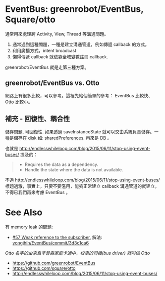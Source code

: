 # EventBus: greenrobot/EventBus, Square/otto

通常用來處理跨 Activity, View, Thread 等溝通問題。

1. 通常遇到這種問題，一種是建立溝通管道，例如傳遞 callback 的方式。
2. 利用廣播方式，intent broadcast
3. 懶得傳遞 callback 就依靠全域變數註冊 callback.

greenrobot/EventBus 就是走第三種方案。

## greenrobot/EventBus vs. Otto

網路上有很多比較，可以參考。這裡先給個簡單的參考： EventBus 比較快、 Otto 比較小。

## 補充 - 回復性、耦合性

儲存問題, 可回復性. 如果透過 saveInstanceState 就可以交由系統負責儲存。一種是儲存在 disk 如: sharedPreferences. 再來是 DB 。

也就是 http://endlesswhileloop.com/blog/2015/06/11/stop-using-event-buses/ 提及的：

> * Requires the data as a dependency.
> * Handle the state where the data is not available.

不過 http://endlesswhileloop.com/blog/2015/06/11/stop-using-event-buses/ 標題過激，事實上，只要不要濫用，能夠正常建立 callback 溝通管道的就建立，不得已我們再來考慮 EventBus 。

# See Also

有 memory leak 的問題:

* [#57 Weak reference to the subscriber](https://github.com/greenrobot/EventBus/issues/57), 解法: [yongjhih/EventBus/commit/3d3c1ca6](https://github.com/yongjhih/EventBus/commit/3d3c1ca6676112bd9dd6bb78245b03b31e5c25fc)

*Otto 名字的由來自辛普森家庭卡通中，校車的司機(bus driver) 就叫做 Otto*

* https://github.com/greenrobot/EventBus
* https://github.com/square/otto
* http://endlesswhileloop.com/blog/2015/06/11/stop-using-event-buses/
